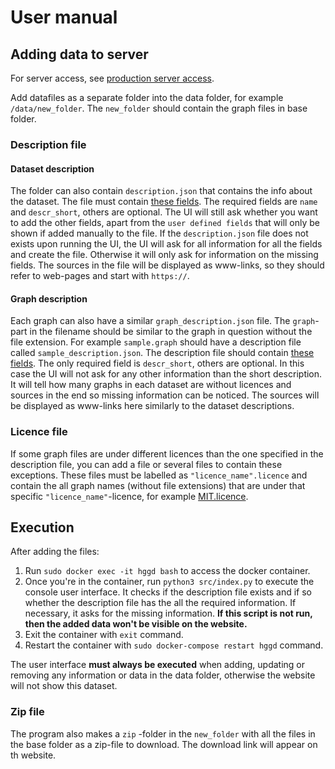 # User manual

## Adding data to server

For server access, see [production server access](https://github.com/Helsinki-Genomic-Graph-Database/HGGD/blob/main/documentation/production_server.md#accessing-the-server).

Add datafiles as a separate folder into the data folder, for example `/data/new_folder`. The `new_folder` should contain the graph files in base folder.

### Description file

#### Dataset description

The folder can also contain `description.json` that contains the info about the dataset. The file must contain [these fields](https://github.com/Helsinki-Genomic-Graph-Database/HGGD/blob/main/documentation/description.json). The required fields are `name` and `descr_short`, others are optional. The UI will still ask whether you want to add the other fields, apart from the `user defined fields` that will only be shown if added manually to the file. If the `description.json` file does not exists upon running the UI, the UI will ask for all information for all the fields and create the file. Otherwise it will only ask for information on the missing fields. The sources in the file will be displayed as www-links, so they should refer to web-pages and start with `https://`.

#### Graph description

Each graph can also have a similar `graph_description.json` file. The `graph`-part in the filename should be similar to the graph in question without the file extension. For example `sample.graph` should have a description file called `sample_description.json`. The description file should contain [these fields](https://github.com/Helsinki-Genomic-Graph-Database/HGGD/blob/main/documentation/graph_description.json). The only required field is `descr_short`, others are optional. In this case the UI will not ask for any other information than the short description. It will tell how many graphs in each dataset are without licences and sources in the end so missing information can be noticed. The sources will be displayed as www-links here similarly to the dataset descriptions.

### Licence file

If some graph files are under different licences than the one specified in the description file, you can add a file or several files to contain these exceptions. These files must be labelled as `"licence_name".licence` and contain the all graph names (without file extensions) that are under that specific `"licence_name"`-licence, for example [MIT.licence](https://github.com/Helsinki-Genomic-Graph-Database/HGGD/blob/main/documentation/MIT.licence).

## Execution

After adding the files:

1. Run `sudo docker exec -it hggd bash` to access the docker container.
2. Once you're in the container, run `python3 src/index.py` to execute the console user interface. It checks if the description file exists and if so whether the description file has the all the required information. If necessary, it asks for the missing information. **If this script is not run, then the added data won't be visible on the website.**
3. Exit the container with `exit` command.
4. Restart the container with `sudo docker-compose restart hggd` command.

The user interface **must always be executed** when adding, updating or removing any information or data in the data folder, otherwise the website will not show this dataset.

### Zip file

The program also makes a `zip` -folder in the `new_folder` with all the files in the base folder as a zip-file to download. The download link will appear on th website.

